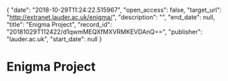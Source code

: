 {
  "date": "2018-10-29T11:24:22.515967", 
  "open_access": false, 
  "target_url": "http://extranet.lauder.ac.uk/enigma/", 
  "description": "", 
  "end_date": null, 
  "title": "Enigma Project", 
  "record_id": "20181029T112422/d1qwmMEQXfMXVRMKEVDAnQ==", 
  "publisher": "lauder.ac.uk", 
  "start_date": null
}

# Enigma Project

